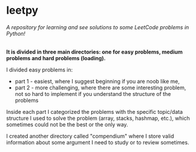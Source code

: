 # leetpy

###### A repository for learning and see solutions to some LeetCode problems in Python!

**It is divided in three main directories: one for easy problems, medium problems and hard problems (loading).**

I divided easy problems in:
- part 1 - easiest, where I suggest beginning if you are noob like me,
- part 2 - more challenging, where there are some interesting problem, not so hard to implement if you understand
                    the structure of the problems
  
Inside each part I categorized the problems with the specific topic/data structure I used to solve the problem
(array, stacks, hashmap, etc.), which sometimes could not be the best or the only way.

I created another directory called "compendium" where I store valid information about some argument I need 
to study or to review sometimes.